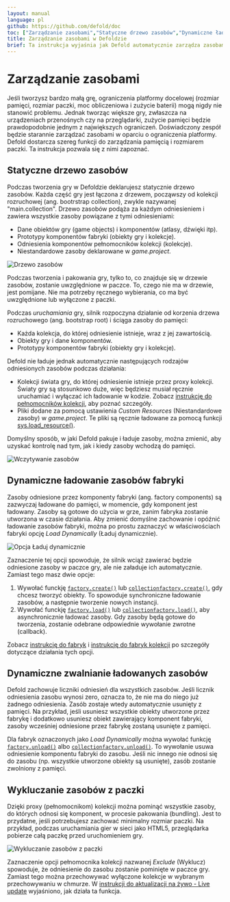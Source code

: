 ```yaml
---
layout: manual
language: pl
github: https://github.com/defold/doc
toc: ["Zarządzanie zasobami","Statyczne drzewo zasobów","Dynamiczne ładowanie zasobów fabryki","Dynamiczne zwalnianie ładowanych zasobów","Wykluczanie zasobów z paczki"]
title: Zarządzanie zasobami w Defoldzie
brief: Ta instrukcja wyjaśnia jak Defold automatycznie zarządza zasobami i jak można rędzie to robić.
---
```


# Zarządzanie zasobami

Jeśli tworzysz bardzo małą grę, ograniczenia platformy docelowej (rozmiar pamięci, rozmiar paczki, moc obliczeniowa i zużycie baterii) mogą nigdy nie stanowić problemu. Jednak tworząc większe gry, zwłaszcza na urządzeniach przenośnych czy na przeglądarki, zużycie pamięci będzie prawdopodobnie jednym z największych ograniczeń. Doświadczony zespół będzie starannie zarządzać zasobami w oparciu o ograniczenia platformy. Defold dostarcza szereg funkcji do zarządzania pamięcią i rozmiarem paczki. Ta instrukcja pozwala się z nimi zapoznać.

## Statyczne drzewo zasobów

Podczas tworzenia gry w Defoldzie deklarujesz statycznie drzewo zasobów. Każda część gry jest łączona z drzewem, począwszy od kolekcji rozruchowej (ang. bootrstrap collection), zwykle nazywanej "main.collection". Drzewo zasobów podąża za każdym odniesieniem i zawiera wszystkie zasoby powiązane z tymi odniesieniami:

- Dane obiektów gry (game objects) i komponentów (atlasy, dźwięki itp).
- Prototypy komponentów fabryki (obiekty gry i kolekcje).
- Odniesienia komponentów pełnomocników kolekcji (kolekcje).
- Niestandardowe zasoby deklarowane w *game.project*.

![Drzewo zasobów](/manuals/images/resource/resource_tree.png)

Podczas tworzenia i pakowania gry, tylko to, co znajduje się w drzewie zasobów, zostanie uwzględnione w paczce. To, czego nie ma w drzewie, jest pomijane. Nie ma potrzeby ręcznego wybierania, co ma być uwzględnione lub wyłączone z paczki.

Podczas *uruchamiania* gry, silnik rozpoczyna działanie od korzenia drzewa rozruchowego (ang. bootstrap root) i ściąga zasoby do pamięci:

- Każda kolekcja, do której odniesienie istnieje, wraz z jej zawartością.
- Obiekty gry i dane komponentów.
- Prototypy komponentów fabryki (obiekty gry i kolekcje).

Defold nie ładuje jednak automatycznie następujących rodzajów odniesionych zasobów podczas działania:

- Kolekcji świata gry, do której odniesienie istnieje przez proxy kolekcji. Światy gry są stosunkowo duże, więc będziesz musiał ręcznie uruchamiać i wyłączać ich ładowanie w kodzie. Zobacz [instrukcję do pełnomocników kolekcji](/pl/manuals/collection-proxy), aby poznać szczegóły.
- Pliki dodane za pomocą ustawienia *Custom Resources* (Niestandardowe zasoby) w *game.project*. Te pliki są ręcznie ładowane za pomocą funkcji [sys.load_resource()](/ref/sys/#sys.load_resource).

Domyślny sposób, w jaki Defold pakuje i ładuje zasoby, można zmienić, aby uzyskać kontrolę nad tym, jak i kiedy zasoby wchodzą do pamięci.

![Wczytywanie zasobów](/manuals/images/resource/loading.png)

## Dynamiczne ładowanie zasobów fabryki

Zasoby odniesione przez komponenty fabryki (ang. factory components) są zazwyczaj ładowane do pamięci, w momencie, gdy komponent jest ładowany. Zasoby są gotowe do użycia w grze, zanim fabryka zostanie utworzona w czasie działania. Aby zmienić domyślne zachowanie i opóźnić ładowanie zasobów fabryki, można po prostu zaznaczyć w właściwościach fabryki opcję *Load Dynamically* (Ładuj dynamicznie).

![Opcja Ładuj dynamicznie](/manuals/images/resource/load_dynamically.png)

Zaznaczenie tej opcji spowoduje, że silnik wciąż zawierać będzie odniesione zasoby w paczce gry, ale nie załaduje ich automatycznie. Zamiast tego masz dwie opcje:

1. Wywołać funckję [`factory.create()`](/ref/factory/#factory.create) lub [`collectionfactory.create()`](/ref/collectionfactory/#collectionfactory.create), gdy chcesz tworzyć obiekty. To spowoduje synchroniczne ładowanie zasobów, a następnie tworzenie nowych instancji.
2. Wywołać funckję [`factory.load()`](/ref/factory/#factory.load) lub [`collectionfactory.load()`](/ref/collectionfactory/#collectionfactory.load), aby asynchronicznie ładować zasoby. Gdy zasoby będą gotowe do tworzenia, zostanie odebrane odpowiednie wywołanie zwrotne (callback).

Zobacz [instrukcję do fabryk](/pl/manuals/factory) i [instrukcję do fabryk kolekcji](/pl/manuals/collection-factory) po szczegóły dotyczące działania tych opcji.

## Dynamiczne zwalnianie ładowanych zasobów

Defold zachowuje liczniki odniesień dla wszystkich zasobów. Jeśli licznik odniesienia zasobu wynosi zero, oznacza to, że nie ma do niego już żadnego odniesienia. Zasób zostaje wtedy automatycznie usunięty z pamięci. Na przykład, jeśli usuniesz wszystkie obiekty utworzone przez fabrykę i dodatkowo usuniesz obiekt zawierający komponent fabryki, zasoby wcześniej odniesione przez fabrykę zostaną usunięte z pamięci.

Dla fabryk oznaczonych jako *Load Dynamically* można wywołać funkcję [`factory.unload()`](/ref/factory/#factory.unload) albo [`collectionfactory.unload()`](/ref/collectionfactory/#collectionfactory.unload). To wywołanie usuwa odniesienie komponentu fabryki do zasobu. Jeśli nic innego nie odnosi się do zasobu (np. wszystkie utworzone obiekty są usunięte), zasób zostanie zwolniony z pamięci.

## Wykluczanie zasobów z paczki

Dzięki proxy (pełnomocnikom) kolekcji można pominąć wszystkie zasoby, do których odnosi się komponent, w procesie pakowania (bundling). Jest to przydatne, jeśli potrzebujesz zachować minimalny rozmiar paczki. Na przykład, podczas uruchamiania gier w sieci jako HTML5, przeglądarka pobierze całą paczkę przed uruchomieniem gry.

![Wykluczanie zasobów z paczki](/manuals/images/resource/exclude.png)

Zaznaczenie opcji pełnomocnika kolekcji nazwanej *Exclude* (Wyklucz) spowoduje, że odniesienie do zasobu zostanie pominięte w paczce gry. Zamiast tego można przechowywać wyłączone kolekcje w wybranym przechowywaniu w chmurze. W [instrukcji do aktualizacji na żywo - Live update](/pl/manuals/live-update/) wyjaśniono, jak działa ta funkcja.
